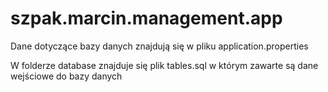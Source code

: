 # szpak.marcin.management.app
Dane dotyczące bazy danych znajdują się w pliku application.properties


W folderze database znajduje się plik tables.sql w którym zawarte są dane wejściowe do bazy danych

